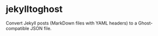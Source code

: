 # jekylltoghost
Convert Jekyll posts (MarkDown files with YAML headers) to a Ghost-compatible JSON file.
